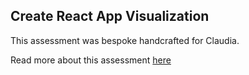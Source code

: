 ## Create React App Visualization

This assessment was bespoke handcrafted for Claudia.

Read more about this assessment [here](https://react.eogresources.com)
